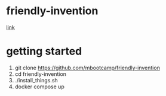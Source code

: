 # friendly-invention


[link](https://gist.github.com/mbootcamp/5b34de1c09b63a355c5ae220d737da41)


# getting started

1. git clone https://github.com/mbootcamp/friendly-invention
2. cd friendly-invention
4. ./install\_things.sh
5. docker compose up
